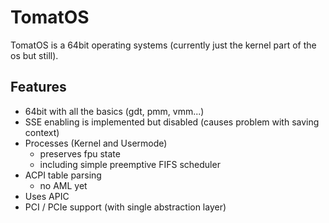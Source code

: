 # TomatOS

TomatOS is a 64bit operating systems (currently just the kernel part of the os but still).

## Features

* 64bit with all the basics (gdt, pmm, vmm...)
* SSE enabling is implemented but disabled (causes problem with saving context)
* Processes (Kernel and Usermode)
    * preserves fpu state
    * including simple preemptive FIFS scheduler
* ACPI table parsing
    * no AML yet
* Uses APIC
* PCI / PCIe support (with single abstraction layer)
